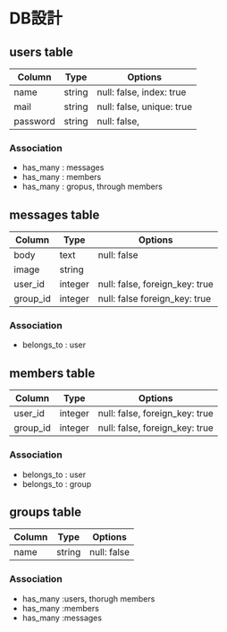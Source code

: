 # DB設計
## users table

| Column     | Type        | Options                     |
|------------|-------------|-----------------------------|
| name       | string      | null: false, index: true    |
| mail       | string      | null: false, unique: true   |
| password   | string      | null: false,                |

### Association

 - has_many : messages
 - has_many : members
 - has_many : gropus, through members


## messages table

| Column     | Type        | Options                        |
|------------|-------------|--------------------------------|
| body       | text        | null: false                    |
| image      | string      |                                |
| user_id    | integer     | null: false, foreign_key: true |
| group_id   | integer     | null: false  foreign_key: true |

### Association

 - belongs_to : user


## members table

| Column     | Type        | Options                        |
|------------|-------------|--------------------------------|
| user_id    | integer     | null: false, foreign_key: true |
| group_id   | integer     | null: false, foreign_key: true |

### Association

 - belongs_to : user
 - belongs_to : group


## groups table

| Column     | Type        | Options                     |
|------------|-------------|-----------------------------|
| name       | string      | null: false                 |

### Association

 - has_many :users, thorugh members
 - has_many :members
 - has_many :messages


